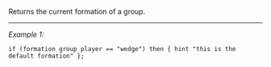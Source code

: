 Returns the current formation of a group.


---
*Example 1:*
```sqf
if (formation group player == "wedge") then { hint "this is the default formation" };
```